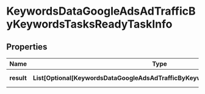# KeywordsDataGoogleAdsAdTrafficByKeywordsTasksReadyTaskInfo


## Properties

| Name | Type | Description | Notes |
|------------ | ------------- | ------------- | -------------|
**result** | **List[Optional[KeywordsDataGoogleAdsAdTrafficByKeywordsTasksReadyResultInfo]]** | array of results |[optional]|